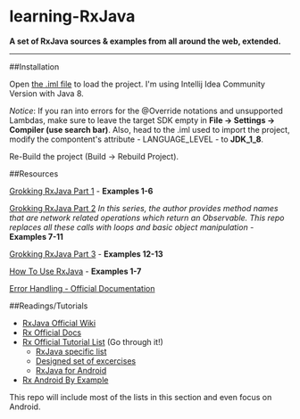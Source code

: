 # learning-RxJava
**A set of RxJava sources &amp; examples from all around the web, extended.**

------------------

##Installation

Open [the .iml file](/GrokkingRxJava/GrokkingRxJava.iml) to load the project. I'm using Intellij Idea Community Version with Java 8.

*Notice*: If you ran into errors for the @Override notations and unsupported Lambdas, make sure to leave the target SDK empty in **File -> Settings -> Compiler (use search bar)**. Also, head to the .iml used to import the project, modify the compontent's attribute - LANGUAGE_LEVEL - to **JDK_1_8**.

Re-Build the project (Build -> Rebuild Project).

##Resources

[Grokking RxJava Part 1](http://blog.danlew.net/2014/09/15/grokking-rxjava-part-1/)
	- **Examples 1-6**

[Grokking RxJava Part 2](http://blog.danlew.net/2014/09/22/grokking-rxjava-part-2/)
	*In this series, the author provides method names that are network
	related operations which return an Observable. This repo replaces all these calls
	with loops and basic object manipulation* - **Examples 7-11**

[Grokking RxJava Part 3](http://blog.danlew.net/2014/09/30/grokking-rxjava-part-3/) -
 **Examples 12-13**

[How To Use RxJava](https://github.com/ReactiveX/RxJava/wiki/How-To-Use-RxJava) -
 **Examples 1-7**

[Error Handling - Official Documentation](https://github.com/ReactiveX/RxJava/wiki/How-To-Use-RxJava#error-handling)

##Readings/Tutorials

- [RxJava Official Wiki](https://github.com/ReactiveX/RxJava/wiki)
- [Rx Official Docs](http://reactivex.io/documentation/observable.html)
- [Rx Official Tutorial List](http://reactivex.io/tutorials.html) (Go through it!) 
	- [RxJava specific list](http://reactivex.io/tutorials.html#rxjava)
	- [Designed set of excercises](https://github.com/jhusain/learnrxjava/)
	- [RxJava for Android](http://reactivex.io/tutorials.html#android)
- [Rx Android By Example](https://github.com/kaushikgopal/Android-RxJava) 

This repo will include most of the lists in this section and even focus on Android.
